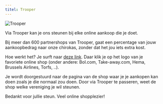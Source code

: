 ```yaml
---
titel: Trooper
---
```


![Trooper](/afbeeldingen/trooper.webp)

Via Trooper kan je ons steunen bij elke online aankoop die je doet.

Bij meer dan 600 partnershops van Trooper, gaat een percentage van jouw aankoopbedrag naar onze chirokas, zonder dat het jou iets extra kost.

Hoe werkt het? Je surft naar [deze link](https://www.trooper.be/nl/trooperverenigingen/chirostam). Daar klik je op het logo van je favoriete online shop (onder andere: Bol.com, Take-away.com, Hema, Brussels Airlines, Torfs, ..).

Je wordt doorgestuurd naar de pagina van de shop waar je je aankopen kan doen zoals je die normaal zou doen. Door via Trooper te passeren, weet de shop welke vereniging je wil steunen.

Bedankt voor jullie steun. Veel online shopplezier!